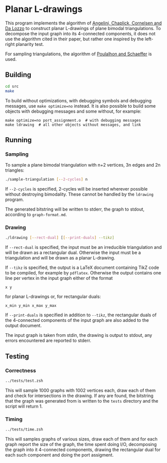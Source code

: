 # Planar L-drawings

This program implements the algorithm of [Angelini, Chaplick, Cornelsen and Da
Lozzo](https://arxiv.org/abs/2008.07834) to construct planar L-drawings of plane
bimodal triangulations. To decompose the input graph into its 4-connected
components, it does not use the algorithm cited in their paper, but rather one
inspired by the left-right planarity test.

For sampling triangulations, the algorithm of [Poulalhon and
Schaeffer](https://doi.org/10.1007/s00453-006-0114-8) is used.

## Building

```sh
cd src
make
```

To build without optimizations, with debugging symbols and debugging messages,
use `make optimize=no` instead. It is also possible to build some objects with
debugging messages and some without, for example:

```
make optimize=no port_assignment.o  # with debugging messages
make ldrawing  # all other objects without messages, and link
```

## Running

### Sampling

To sample a plane bimodal triangulation with n+2 vertices, 3n edges and 2n
triangles:

```sh
./sample-triangulation [--2-cycles] n
```

If `--2-cycles` is specified, 2-cycles will be inserted wherever
possible without destroying bimodality. These cannot be handled by the
`ldrawing` program.

The generated bitstring will be written to stderr, the graph to stdout,
according to `graph-format.md`.

### Drawing

```sh
./ldrawing [--rect-dual] [[--print-duals] --tikz]
```

If `--rect-dual` is specified, the input must be an irreducible triangulation
and will be drawn as a rectangular dual. Otherwise the input must be a
triangulation and will be drawn as a planar L-drawing.

If `--tikz` is specified, the output is a LaTeX document containing TikZ code
to be compiled, for example by `pdflatex`. Otherwise the output contains one
line per vertex in the input graph either of the format

```
x y
```

for planar L-drawings or, for rectangular duals:

```
x_min y_min x_max y_max
```

If `--print-duals` is specified in addition to `--tikz`, the rectangular duals
of the 4-connected components of the input graph are also added to the output
document.

The input graph is taken from stdin, the drawing is output to stdout, any errors
encountered are reported to stderr.

## Testing

### Correctness

```sh
../tests/test.zsh
```

This will sample 1000 graphs with 1002 vertices each, draw each of them and
check for intersections in the drawing. If any are found, the bitstring that the
graph was generated from is written to the `tests` directory and the script will
return 1.

### Timing

```sh
../tests/time.zsh
```

This will samples graphs of various sizes, draw each of them and for each graph
report the size of the graph, the time spent doing I/O, decomposing the graph
into it 4-connected components, drawing the rectangular dual for each such
component and doing the port assigment.
